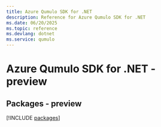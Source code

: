 ```yaml
---
title: Azure Qumulo SDK for .NET
description: Reference for Azure Qumulo SDK for .NET
ms.date: 06/20/2025
ms.topic: reference
ms.devlang: dotnet
ms.service: qumulo
---
```

# Azure Qumulo SDK for .NET - preview
## Packages - preview
[!INCLUDE [packages](qumulo-index.md)]